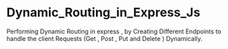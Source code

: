 # Dynamic_Routing_in_Express_Js

Performing Dynamic Routing in express , by Creating Different Endpoints to handle the client Requests (Get , Post , Put and Delete ) Dynamically.
